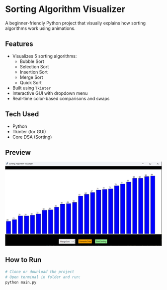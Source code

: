 # Sorting Algorithm Visualizer 

A beginner-friendly Python project that visually explains how sorting algorithms work using animations.

##  Features

- Visualizes 5 sorting algorithms:
  - Bubble Sort
  - Selection Sort
  - Insertion Sort
  - Merge Sort
  - Quick Sort
- Built using `Tkinter`
- Interactive GUI with dropdown menu
- Real-time color-based comparisons and swaps

##  Tech Used

- Python
- Tkinter (for GUI)
- Core DSA (Sorting)

##  Preview

![preview](screenshot.png)

##  How to Run

```bash
# Clone or download the project
# Open terminal in folder and run:
python main.py
